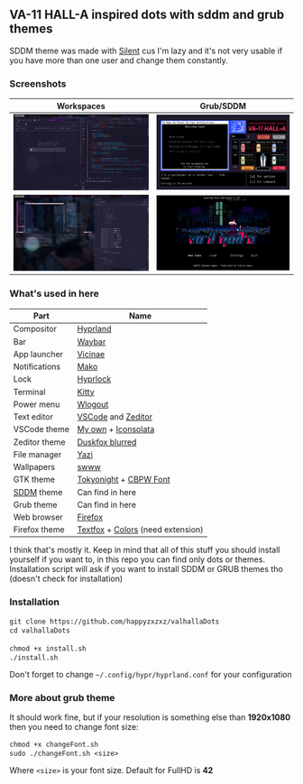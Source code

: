 
## VA-11 HALL-A inspired dots with sddm and grub themes
SDDM theme was made with [Silent](https://github.com/uiriansan/SilentSDDM) cus I'm lazy and it's not very usable if you have more than one user and change them constantly.
### Screenshots
| Workspaces  | Grub/SDDM |
| ------------- | ------------- |
| ![workspace1](https://github.com/happyzxzxz/valhallaDots/blob/main/screenshots/workspace1.png?raw=true)  | ![grub](https://github.com/happyzxzxz/valhallaDots/blob/main/screenshots/grub.png?raw=true)  |
| ![workspace2](https://github.com/happyzxzxz/valhallaDots/blob/main/screenshots/workspace2.png?raw=true)  | ![sddm](https://github.com/happyzxzxz/valhallaDots/blob/main/screenshots/sddm_screen_1.png?raw=true)  |
### What's used in here
|Part|Name|
|--|--|
|Compositor|[Hyprland](https://github.com/hyprwm/Hyprland)|
|Bar|[Waybar](https://github.com/Alexays/Waybar)|
|App launcher|[Vicinae](https://github.com/vicinaehq/vicinae)|
|Notifications|[Mako](https://github.com/emersion/mako)|
|Lock|[Hyprlock](https://github.com/hyprwm/hyprlock/)|
|Terminal|[Kitty](https://github.com/kovidgoyal/kitty)|
|Power menu|[Wlogout](https://github.com/ArtsyMacaw/wlogout)|
|Text editor|[VSCode](https://code.visualstudio.com/) and [Zeditor](https://zed.dev/)|
|VSCode theme|[My own](https://marketplace.visualstudio.com/items?itemName=karasevuy.va-11-hall-a-inspired-theme) + [Iconsolata](https://fonts.google.com/specimen/Inconsolata)|
|Zeditor theme|[Duskfox blurred](https://zed.dev/extensions/nvim-nightfox)|
|File manager|[Yazi](https://github.com/sxyazi/yazi)|
|Wallpapers|[swww](https://github.com/LGFae/swww)|
|GTK theme|[Tokyonight](https://github.com/Fausto-Korpsvart/Tokyonight-GTK-Theme) + [CBPW Font](https://www.dafont.com/cyberpunkwaifus.font)|
|[SDDM](https://wiki.archlinux.org/title/SDDM) theme|Can find in here|
|Grub theme|Can find in here|
|Web browser|[Firefox](https://www.firefox.com/en-US/)|
|Firefox theme|[Textfox](https://github.com/sheeeng/adriankarlen-textfox/blob/main/readme.md) + [Colors](https://color.firefox.com/?theme=XQAAAAIZAQAAAAAAAABBKYhm849SCia3ftKEGccwS-xMDPr6QjyjB45W7s1iIrDvVaYoZsTt435quL77NpKNXOiEBW9XzRKM3iEUw_DVsfcURsvuj49T9-mcIwM9uHfj0YsBCkfKEwqNkT7Nm0UI1W71UV1KkBM3rz1dbf97O4h3yVi4ooIvUG5qoXNA-RirnAw0B5IFSP3qXZuj9ChAd_BXtJg6q0fWmYPaCy6_rP7Bq7zzOdv_Y7_7AA) (need extension)|

I think that's mostly it. Keep in mind that all of this stuff you should install yourself if you want to, in this repo you can find only dots or themes. Installation script will ask if you want to install SDDM or GRUB themes tho (doesn't check for installation)
###
### Installation

    git clone https://github.com/happyzxzxz/valhallaDots
    cd valhallaDots

    chmod +x install.sh
    ./install.sh
Don't forget to change `~/.config/hypr/hyprland.conf` for your configuration

### More about grub theme
It should work fine, but if your resolution is something else than **1920x1080** then you need to change font size:

    chmod +x changeFont.sh
    sudo ./changeFont.sh <size>
Where `<size>` is your font size. Default for FullHD is **42**

